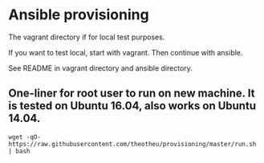 
# Ansible provisioning

The vagrant directory if for local test purposes.

If you want to test local, start with vagrant. Then continue with ansible.

See README in vagrant directory and ansible directory.

## One-liner for root user to run on new machine. It is tested on Ubuntu 16.04, also works on Ubuntu 14.04.

`wget -qO- https://raw.githubusercontent.com/theotheu/provisioning/master/run.sh | bash`
